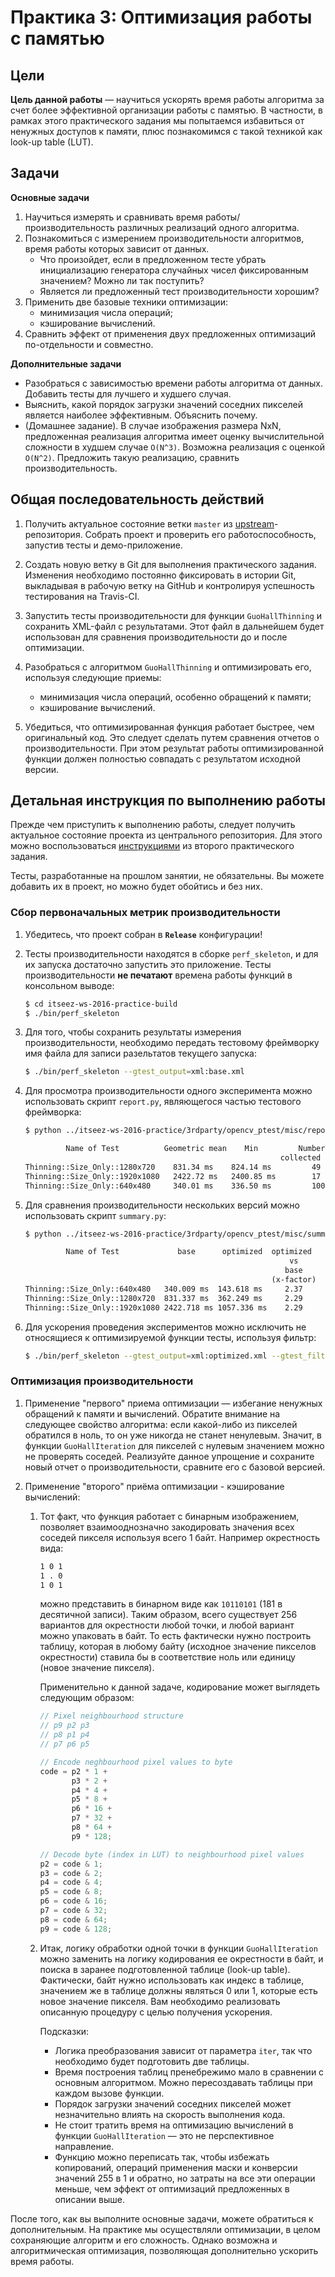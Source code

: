 # Практика 3: Оптимизация работы с памятью

## Цели

__Цель данной работы__ — научиться ускорять время работы алгоритма за счет более
эффективной организации работы с памятью. В частности, в рамках этого
практического задания мы попытаемся избавиться от ненужных доступов к памяти,
плюс познакомимся с такой техникой как look-up table (LUT).

## Задачи

__Основные задачи__

  1. Научиться измерять и сравнивать время работы/производительность различных
     реализаций одного алгоритма.
  1. Познакомиться с измерением производительности алгоритмов, время работы
     которых зависит от данных.
     - Что произойдет, если в предложенном тесте убрать инициализацию генератора
       случайных чисел фиксированным значением? Можно ли так поступить?
     - Является ли предложенный тест производительности хорошим?
  1. Применить две базовые техники оптимизации:
     - минимизация числа операций;
     - кэширование вычислений.
  1. Сравнить эффект от применения двух предложенных оптимизаций по-отдельности
     и совместно.

__Дополнительные задачи__

  - Разобраться с зависимостью времени работы алгоритма от данных. Добавить
    тесты для лучшего и худшего случая.
  - Выяснить, какой порядок загрузки значений соседних пикселей является
    наиболее эффективным. Объяснить почему.
  - (Домашнее задание). В случае изображения размера NxN, предложенная
    реализация алгоритма имеет оценку вычислительной сложности в худшем случае
    `O(N^3)`. Возможна реализация с оценкой `O(N^2)`. Предложить такую
    реализацию, сравнить производительность.

## Общая последовательность действий

  1. Получить актуальное состояние ветки `master` из
     [upstream][upstream]-репозитория. Собрать проект и проверить его
     работоспособность, запустив тесты и демо-приложение.

  1. Создать новую ветку в Git для выполнения практического задания. Изменения
     необходимо постоянно фиксировать в истории Git, выкладывая в рабочую ветку
     на GitHub и контролируя успешность тестирования на Travis-CI.

  1. Запустить тесты производительности для функции `GuoHallThinning` и
     сохранить XML-файл с результатами. Этот файл в дальнейшем будет использован
     для сравнения производительности до и после оптимизации.

  1. Разобраться с алгоритмом `GuoHallThinning` и оптимизировать его, используя
     следующие приемы:
     - минимизация числа операций, особенно обращений к памяти;
     - кэширование вычислений.

  1. Убедиться, что оптимизированная функция работает быстрее, чем оригинальный
     код. Это следует сделать путем сравнения отчетов о производительности. При
     этом результат работы оптимизированной функции должен полностью совпадать с
     результатом исходной версии.

## Детальная инструкция по выполнению работы

Прежде чем приступить к выполнению работы, следует получить актуальное состояние
проекта из центрального репозитория. Для этого можно воспользоваться
[инструкциями][git-update] из второго практического задания.

Тесты, разработанные на прошлом занятии, не обязательны. Вы можете добавить их в
проект, но можно будет обойтись и без них.

### Сбор первоначальных метрик производительности

  1. Убедитесь, что проект собран в __`Release`__ конфигурации!

  1. Тесты производительности находятся в сборке `perf_skeleton`, и для их
     запуска достаточно запустить это приложение. Тесты производительности
     __не печатают__ времена работы функций в консольном выводе:

     ```bash
     $ cd itseez-ws-2016-practice-build
     $ ./bin/perf_skeleton
     ```

  1. Для того, чтобы сохранить результаты измерения производительности,
     необходимо передать тестовому фреймворку имя файла для записи
     разельтатов текущего запуска:

     ```bash
     $ ./bin/perf_skeleton --gtest_output=xml:base.xml
     ```

  1. Для просмотра производительности одного эксперимента можно
     использовать скрипт `report.py`, являющегося частью тестового фреймворка:

     ```bash
     $ python ../itseez-ws-2016-practice/3rdparty/opencv_ptest/misc/report.py base.xml -c gmean,min,samples
     ```

     ```txt
              Name of Test          Geometric mean    Min         Number of
                                                              collected samples
     Thinning::Size_Only::1280x720    831.34 ms    824.14 ms         49
     Thinning::Size_Only::1920x1080   2422.72 ms   2400.85 ms        17
     Thinning::Size_Only::640x480     340.01 ms    336.50 ms         100
     ```

  1. Для сравнения производительности нескольких версий можно использовать
     скрипт `summary.py`:

     ```bash
     $ python ../itseez-ws-2016-practice/3rdparty/opencv_ptest/misc/summary.py base.xml optimized.xml
     ```

     ```txt
              Name of Test             base      optimized  optimized
                                                                vs
                                                               base
                                                            (x-factor)
     Thinning::Size_Only::640x480   340.009 ms  143.618 ms     2.37
     Thinning::Size_Only::1280x720  831.337 ms  362.249 ms     2.29
     Thinning::Size_Only::1920x1080 2422.718 ms 1057.336 ms    2.29
     ```

  1. Для ускорения проведения экспериментов можно исключить не относящиеся
     к оптимизируемой функции тесты, используя фильтр:

     ```bash
     $ ./bin/perf_skeleton --gtest_output=xml:optimized.xml --gtest_filter=*Thinning*
     ```

### Оптимизация производительности

  1. Применение "первого" приема оптимизации — избегание ненужных обращений к
     памяти и вычислений. Обратите внимание на следующее свойство алгоритма:
     если какой-либо из пикселей обратился в ноль, то он уже никогда не станет
     ненулевым. Значит, в функции `GuoHallIteration` для пикселей с нулевым
     значением можно не проверять соседей. Реализуйте данное упрощение и
     сохраните новый отчет о производительности, сравните его с базовой версией.

  1. Применение "второго" приёма оптимизации - кэширование вычислений:

     1. Тот факт, что функция работает с бинарным изображением, позволяет
        взаимооднозначно закодировать значения всех соседей пикселя используя
        всего 1 байт. Например окрестность вида:

        ```txt
        1 0 1
        1 . 0
        1 0 1
        ```

        можно представить в бинарном виде как `10110101` (181 в десятичной
        записи). Таким образом, всего существует 256 вариантов для окрестности
        любой точки, и любой вариант можно упаковать в байт. То есть фактически
        нужно построить таблицу, которая в любому байту (исходное значение
        пикселов окрестности) ставила бы в соответствие ноль или единицу (новое
        значение пикселя).

        Применительно к данной задаче, кодирование может выглядеть следующим
        образом:

        ```cpp
        // Pixel neighbourhood structure
        // p9 p2 p3
        // p8 p1 p4
        // p7 p6 p5

        // Encode neghbourhood pixel values to byte
        code = p2 * 1 +
               p3 * 2 +
               p4 * 4 +
               p5 * 8 +
               p6 * 16 +
               p7 * 32 +
               p8 * 64 +
               p9 * 128;

        // Decode byte (index in LUT) to neighbourhood pixel values
        p2 = code & 1;
        p3 = code & 2;
        p4 = code & 4;
        p5 = code & 8;
        p6 = code & 16;
        p7 = code & 32;
        p8 = code & 64;
        p9 = code & 128;

        ```

     1. Итак, логику обработки одной точки в функции `GuoHallIteration` можно
        заменить на логику кодирования ее окрестности в байт, и поиска в заранее
        подготовленной таблице (look-up table). Фактически, байт нужно
        использовать как индекс в таблице, значением же в таблице должны
        являться 0 или 1, которые есть новое значение пикселя. Вам необходимо
        реализовать описанную процедуру с целью получения ускорения.

        Подсказки:

        - Логика преобразования зависит от параметра `iter`, так что необходимо
          будет подготовить две таблицы.
        - Время построения таблиц пренебрежимо мало в сравнении с основным
          алгоритмом. Можно пересоздавать таблицы при каждом вызове функции.
        - Порядок загрузки значений соседних пикселей может незначительно влиять
          на скорость выполнения кода.
        - Не стоит тратить время на оптимизацию вычислений в функции
          `GuoHallIteration` — это не перспективное направление.
        - Функцию можно переписать так, чтобы избежать копирований, операций
          применения маски и конверсии значений 255 в 1 и обратно, но затраты на
          все эти операции меньше, чем эффект от оптимизаций предложенных в
          описании выше.

После того, как вы выполните основные задачи, можете обратиться к
дополнительным. На практике мы осуществляли оптимизации, в целом сохраняющие
алгоритм и его сложность. Однако возможна и алгоритмическая оптимизация,
позволяющая дополнительно ускорить время работы.

<!-- LINKS -->

[git-update]: https://github.com/itseez-academy/itseez-ws-2016-practice/blob/master/docs/practice2-profiling-and-benchmarking.md#Получение-актуальной-версии-исходных-файлов
[upstream]:   https://github.com/itseez-academy/itseez-ws-2016-practice
